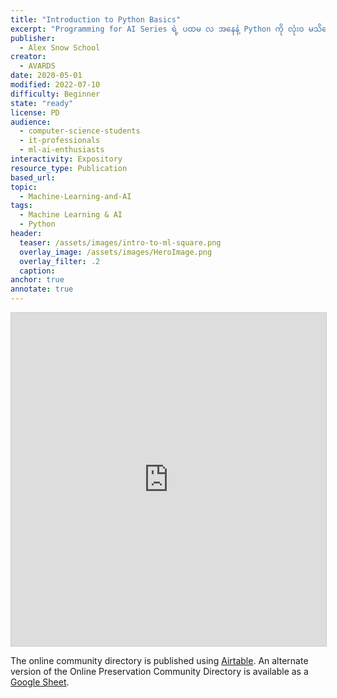 ```yaml
---
title: "Introduction to Python Basics"
excerpt: "Programming for AI Series ရဲ့ ပထမ လ အနေနဲ့ Python ကို လုံးဝ မသိသေးတဲ့ မြန်မာ လူငယ်များကို ဦးစားပေးထားတဲ့ Introduction to Python Basics ဖြစ်ပါတယ်။ ဒီမှာတော့ Python နဲ့ ပတ်သက်တဲ့ အခြေခံလေးတွေကို အဓိက သင်ကြားပေးသွားမှာ ဖြစ်ပါတယ်။  ဒီ course မှာ Coding Exercise, Assignments and Mini Project ပါပါတယ်။ "
publisher:
  - Alex Snow School 
creator:
  - AVARDS
date: 2020-05-01
modified: 2022-07-10
difficulty: Beginner
state: "ready"
license: PD
audience:
  - computer-science-students
  - it-professionals
  - ml-ai-enthusiasts
interactivity: Expository
resource_type: Publication
based_url: 
topic:
  - Machine-Learning-and-AI
tags:
  - Machine Learning & AI
  - Python
header:
  teaser: /assets/images/intro-to-ml-square.png
  overlay_image: /assets/images/HeroImage.png
  overlay_filter: .2
  caption: 
anchor: true
annotate: true
---
```


<div class="full">
<iframe class="airtable-embed" src="https://airtable.com/embed/shr4KWMhLq6mDDiH3?backgroundColor=red&viewControls=on" frameborder="0" onmousewheel="" width="100%" height="533" style="background: transparent; border: 1px solid #ccc;"></iframe>
</div>

The online community directory is published using [Airtable](https://airtable.com/). An alternate version of the Online Preservation Community Directory is available as a [Google Sheet](https://docs.google.com/spreadsheets/d/1NBImLcBi2DGlNsJJWDz1nhGh85BTgeQjczLYLscxOfs/edit?usp=sharing).
